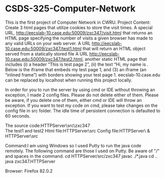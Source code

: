 # CSDS-325-Computer-Network
This is the first project of Computer Network in CWRU. Project Content: Create 3 html pages that utilize cookies to store the visit times.
A special URL, http://eecslab-10.case.edu:50009/zxc347/visit.html that returns an HTML page specifying the number of visits a given browser has made to any valid URLs on your web server.
A URL http://eecslab-10.case.edu:50009/zxc347/test1.html that will return an HTML object served from a statically stored file
A URL http://eecslab-10.case.edu:50009/zxc347/test2.html, another static HTML page that includes  (i) a header “This is test page 2”, (ii) the text “Hi, my name is <Your name>. Below is the iframe that embeds my test page 1, and (3) an iframe (an “inlined frame”) with borders showing your test page 1. 
eecslab-10.case.edu can be replaced by localhost when running this project locally.

In order for you to run the server by using cmd or IDE without throwing an exception, I made 2 config files.
Please do not delete either of them.
Please be aware, if you delete one of them, either cmd or IDE will throw an exception.
If you want to test my code on cmd, please take changes on the config file in src folder.
The idle time of persistent connection is defaulted to 60 seconds. 

The source code:HTTPServer\src\zxc347\
The test1 and test2 Html file:HTTPServer\src
Config file:HTTPServer\ & HTTPServer\src

Command:I am using Windows so I used Putty to run the java code remotely. 
	The following command are those I used on Putty. Be aware of "/" and spaces in the command.
	cd HTTPServer/src/zxc347
	javac ./*.java
	cd ..
	java zxc347.HTTPServer

Browser: Firefox 82.0.2
